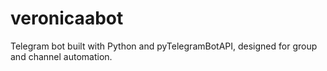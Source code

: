 # veronicaabot
Telegram bot built with Python and pyTelegramBotAPI, designed for group and channel automation.
